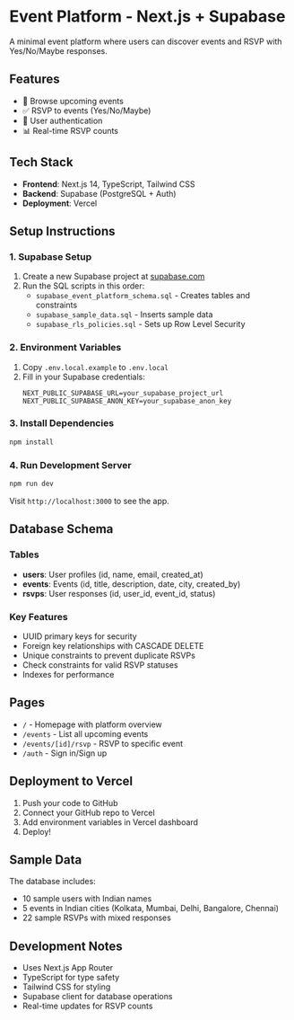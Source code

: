 # Event Platform - Next.js + Supabase

A minimal event platform where users can discover events and RSVP with Yes/No/Maybe responses.

## Features

- 🎉 Browse upcoming events
- ✅ RSVP to events (Yes/No/Maybe)
- 👤 User authentication
- 📊 Real-time RSVP counts

## Tech Stack

- **Frontend**: Next.js 14, TypeScript, Tailwind CSS
- **Backend**: Supabase (PostgreSQL + Auth)
- **Deployment**: Vercel

## Setup Instructions

### 1. Supabase Setup

1. Create a new Supabase project at [supabase.com](https://supabase.com)
2. Run the SQL scripts in this order:
   - `supabase_event_platform_schema.sql` - Creates tables and constraints
   - `supabase_sample_data.sql` - Inserts sample data
   - `supabase_rls_policies.sql` - Sets up Row Level Security

### 2. Environment Variables

1. Copy `.env.local.example` to `.env.local`
2. Fill in your Supabase credentials:
   ```
   NEXT_PUBLIC_SUPABASE_URL=your_supabase_project_url
   NEXT_PUBLIC_SUPABASE_ANON_KEY=your_supabase_anon_key
   ```

### 3. Install Dependencies

```bash
npm install
```

### 4. Run Development Server

```bash
npm run dev
```

Visit `http://localhost:3000` to see the app.

## Database Schema

### Tables

- **users**: User profiles (id, name, email, created_at)
- **events**: Events (id, title, description, date, city, created_by)
- **rsvps**: User responses (id, user_id, event_id, status)

### Key Features

- UUID primary keys for security
- Foreign key relationships with CASCADE DELETE
- Unique constraints to prevent duplicate RSVPs
- Check constraints for valid RSVP statuses
- Indexes for performance

## Pages

- `/` - Homepage with platform overview
- `/events` - List all upcoming events
- `/events/[id]/rsvp` - RSVP to specific event
- `/auth` - Sign in/Sign up

## Deployment to Vercel

1. Push your code to GitHub
2. Connect your GitHub repo to Vercel
3. Add environment variables in Vercel dashboard
4. Deploy!

## Sample Data

The database includes:
- 10 sample users with Indian names
- 5 events in Indian cities (Kolkata, Mumbai, Delhi, Bangalore, Chennai)
- 22 sample RSVPs with mixed responses

## Development Notes

- Uses Next.js App Router
- TypeScript for type safety
- Tailwind CSS for styling
- Supabase client for database operations
- Real-time updates for RSVP counts